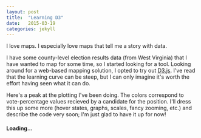 ```yaml
---
layout: post
title:  "Learning D3"
date:   2015-03-19
categories: jekyll
---
```


I love maps. I especially love maps that tell me a story with data.

I have some county-level election results data (from West Virginia) that I have wanted to map for some time, so I started looking for a tool.
Looking around for a web-based mapping solution, I opted to try out [D3.js][d3-site]. I've read that the learning curve can be steep, but I can only imagine it's worth the effort having seen what it can do. 

Here's a peak at the plotting I've been doing. The colors correspond to vote-percentage values recieved by a candidate for the position. I'll dress this up some more (hover states, graphs, scales, fancy zooming, etc.) and describe the code very soon; I'm just glad to have it up for now!

<script src="http://d3js.org/d3.v3.min.js"></script>
<script src="http://d3js.org/colorbrewer.v1.min.js"></script>
<script src="http://d3js.org/queue.v1.min.js"></script>

<script>

var width = 600,
    height = 600;

var percByCounty = d3.map();

//Define map projection
var projection = d3.geo.albers()
.translate([250,300])
.scale(8000)
.rotate([80.6531,0])
.center([0,38.7214]);

//Define path generator
var path = d3.geo.path().projection(projection);

var color = d3.scale.quantize()
    .range(colorbrewer.YlOrRd[9])
    .domain([0.005, 0.05]);

queue()
  .defer(d3.json, "/WVcounty.geojson")
  .defer(d3.csv, "/Moran12.csv", 
          function(d) { 
            percByCounty.set(d.CountyName, +d.Percentage); 
          }
        )
  .await(makeMyMap);

function makeMyMap(error, counties) {

  // remove the loading text
  d3.select('.loading').remove();

  //Create svg element in which to plot map
  var svg = d3.select("div#map")
    .append("svg")
    .attr("width", width)
    .attr("height", height);

  //Bind data and create one path per GeoJSON feature
  var plotter = svg.selectAll("path")
    .data(counties.features)
    .enter()
    .append("path")
    .attr("d", path)
    .style("stroke", "black")
    .style("fill", function(d) {
        // Get data value
        var value = percByCounty.get(d.properties.NAME);
        
        if (value) {
          //If value exists…
          return color(value);
        } else {
          //If value is undefined…
          return "#aaa";
        }
      });

};

</script>

<div id="map">
  <h4 class="loading">Loading...</h4>
</div>

[d3-site]:      http://d3js.org/